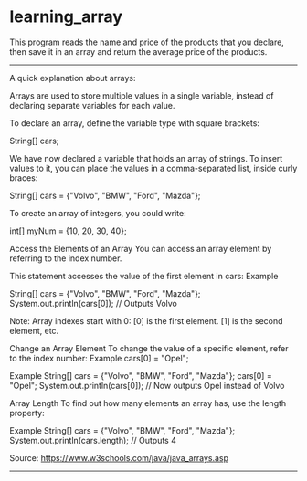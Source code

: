# learning_array
This program reads the name and price of  the products that you declare, then save it in an array and return the average price of the products.

------------------------------------------------------------------------------------------------------------------------------------------------------------------------------------------------------------------

A quick explanation about arrays: 

Arrays are used to store multiple values in a single variable, instead of declaring separate variables for each value.

To declare an array, define the variable type with square brackets:

String[] cars;

We have now declared a variable that holds an array of strings. To insert values to it, you can place the values in a comma-separated list, inside curly braces:

String[] cars = {"Volvo", "BMW", "Ford", "Mazda"};

To create an array of integers, you could write:

int[] myNum = {10, 20, 30, 40};

Access the Elements of an Array
You can access an array element by referring to the index number.

This statement accesses the value of the first element in cars:
Example

String[] cars = {"Volvo", "BMW", "Ford", "Mazda"};
System.out.println(cars[0]);
// Outputs Volvo

Note: Array indexes start with 0: [0] is the first element. [1] is the second element, etc.

Change an Array Element
To change the value of a specific element, refer to the index number:
Example
cars[0] = "Opel";

Example
String[] cars = {"Volvo", "BMW", "Ford", "Mazda"};
cars[0] = "Opel";
System.out.println(cars[0]);
// Now outputs Opel instead of Volvo

Array Length
To find out how many elements an array has, use the length property:

Example
String[] cars = {"Volvo", "BMW", "Ford", "Mazda"};
System.out.println(cars.length);
// Outputs 4

Source: https://www.w3schools.com/java/java_arrays.asp

------------------------------------------------------------------------------------------------------------------------------------------------------------------------------------------------------------------




